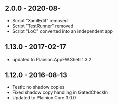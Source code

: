 ## 2.0.0 - 2020-08-

- Script "XamlEdit" removed
- Script "TestRunner" removed
- Script "LoC" converted into an independent app

## 1.13.0 - 2017-02-17

- updated to Plainion.AppFW.Shell 1.3.2

## 1.12.0 - 2016-08-13

- TestIt: no shadow copies
- Fixed shadow copy handling in GatedCheckIn
- Updated to Plainion.Core 3.0.0
